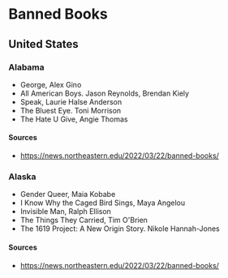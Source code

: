 # Banned Books

## United States

### Alabama
* George, Alex Gino
* All American Boys. Jason Reynolds, Brendan Kiely
* Speak, Laurie Halse Anderson 
* The Bluest Eye. Toni Morrison
* The Hate U Give, Angie Thomas 

#### Sources
* https://news.northeastern.edu/2022/03/22/banned-books/

### Alaska
* Gender Queer, Maia Kobabe
* I Know Why the Caged Bird Sings, Maya Angelou
* Invisible Man, Ralph Ellison
* The Things They Carried, Tim O'Brien
* The 1619 Project: A New Origin Story. Nikole Hannah-Jones

#### Sources
* https://news.northeastern.edu/2022/03/22/banned-books/
